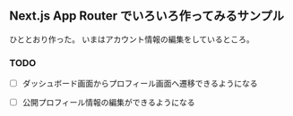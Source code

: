 ## Next.js App Router でいろいろ作ってみるサンプル

ひととおり作った。
いまはアカウント情報の編集をしているところ。

### TODO
- [ ] ダッシュボード画面からプロフィール画面へ遷移できるようになる
- [ ] 公開プロフィール情報の編集ができるようになる

